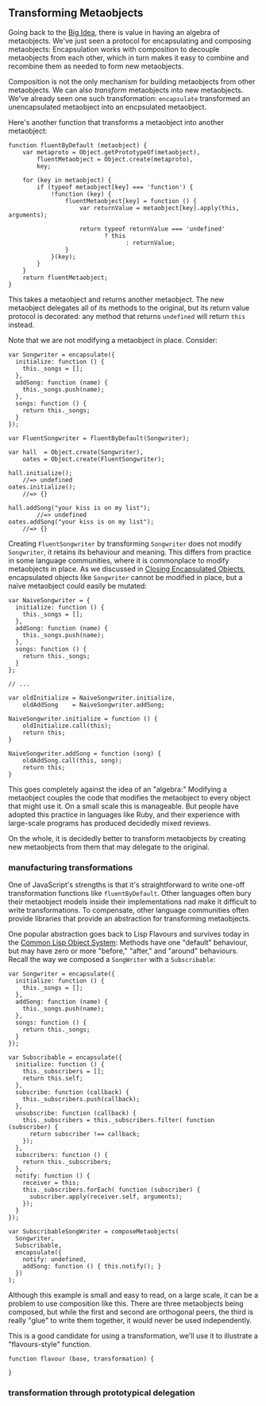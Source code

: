 ## Transforming Metaobjects

Going back to the [Big Idea](#big-idea), there is value in having an algebra of metaobjects. We've just seen a protocol for encapsulating and composing metaobjects: Encapsulation works with composition to decouple metaobjects from each other, which in turn makes it easy to combine and recombine them as needed to form new metaobjects.

Composition is not the only mechanism for building metaobjects from other metaobjects. We can also *transform* metaobjects into new metaobjects. We've already seen one such transformation: `encapsulate` transformed an unencapsulated metaobject into an encpsulated metaobject.

Here's another function that transforms a metaobject into another metaobject:

~~~~~~~~
function fluentByDefault (metaobject) {
	var metaproto = Object.getPrototypeOf(metaobject),
	    fluentMetaobject = Object.create(metaproto),
	    key;

	for (key in metaobject) {
		if (typeof metaobject[key] === 'function') {
			!function (key) {
				fluentMetaobject[key] = function () {
					var returnValue = metaobject[key].apply(this, arguments);

					return typeof returnValue === 'undefined'
					       ? this
								 : returnValue;
				}
			}(key);
		}
	}
	return fluentMetaobject;
}
~~~~~~~~

This takes a metaobject and returns another metaobject. The new metaobject delegates all of its methods to the original, but its return value protocol is decorated: any method that returns `undefined` will return `this` instead.

Note that we are not modifying a metaobject in place. Consider:

~~~~~~~~
var Songwriter = encapsulate({
  initialize: function () {
    this._songs = [];
  },
  addSong: function (name) {
    this._songs.push(name);
  },
  songs: function () {
    return this._songs;
  }
});

var FluentSongwriter = fluentByDefault(Songwriter);

var hall  = Object.create(Songwriter),
    oates = Object.create(FluentSongwriter);

hall.initialize();
	//=> undefined
oates.initialize();
	//=> {}

hall.addSong("your kiss is on my list");
		//=> undefined
oates.addSong("your kiss is on my list");
	//=> {}
~~~~~~~~

Creating `FluentSongwriter` by transforming `Songwriter` does not modify `Songwriter`, it retains its behaviour and meaning. This differs from practice in some language communities, where it is commonplace to modify metaobjects in place. As we discussed in [Closing Encapsulated Objects](#closed), encapsulated objects like `Songwriter` cannot be modified in place, but a naïve metaobject could easily be mutated:

~~~~~~~~
var NaiveSongwriter = {
  initialize: function () {
    this._songs = [];
  },
  addSong: function (name) {
    this._songs.push(name);
  },
  songs: function () {
    return this._songs;
  }
};

// ...

var oldInitialize = NaiveSongwriter.initialize,
    oldAddSong    = NaiveSongwriter.addSong;

NaiveSongwriter.initialize = function () {
	oldInitialize.call(this);
	return this;
}

NaiveSongwriter.addSong = function (song) {
	oldAddSong.call(this, song);
	return this;
}
~~~~~~~~

This goes completely against the idea of an "algebra:" Modifying a metaobject couples the code that modifies the metaobject to every object that might use it. On a small scale this is manageable. But people have adopted this practice in languages like Ruby, and their experience with large-scale programs has produced decidedly mixed reviews.

On the whole, it is decidedly better to transform metaobjects by creating new metaobjects from them that may delegate to the original.

### manufacturing transformations

One of JavaScript's strengths is that it's straightforward to write one-off transformation functions like `fluentByDefault`. Other languages often bury their metaobject models inside their implementations nad make it difficult to write transformations. To compensate, other language communities often provide libraries that provide an abstraction for transforming metaobjects.

One popular abstraction goes back to Lisp Flavours and survives today in the [Common Lisp Object System][clos]: Methods have one "default" behaviour, but may have zero or more "before," "after," and "around" behaviours. Recall the way we composed a `SongWriter` with a `Subscribable`:

[clos]: https://en.wikipedia.org/wiki/Common_Lisp_Object_System

~~~~~~~~
var Songwriter = encapsulate({
  initialize: function () {
    this._songs = [];
  },
  addSong: function (name) {
    this._songs.push(name);
  },
  songs: function () {
    return this._songs;
  }
});

var Subscribable = encapsulate({
  initialize: function () {
    this._subscribers = [];
    return this.self;
  },
  subscribe: function (callback) {
    this._subscribers.push(callback);
  },
  unsubscribe: function (callback) {
    this._subscribers = this._subscribers.filter( function (subscriber) {
      return subscriber !== callback;
    });
  },
  subscribers: function () {
    return this._subscribers;
  },
  notify: function () {
    receiver = this;
    this._subscribers.forEach( function (subscriber) {
      subscriber.apply(receiver.self, arguments);
    });
  }
});

var SubscribableSongWriter = composeMetaobjects(
  Songwriter,
  Subscribable,
  encapsulate({
    notify: undefined,
    addSong: function () { this.notify(); }
  })
);
~~~~~~~~

Although this example is small and easy to read, on a large scale, it can be a problem to use composition like this. There are three metaobjects being composed, but while the first and second are orthogonal peers, the third is really "glue" to write them together, it would never be used independently.

This is a good candidate for using a transformation, we'll use it to illustrate a "flavours-style" function.

~~~~~~~~
function flavour (base, transformation) {

}
~~~~~~~~

### transformation through prototypical delegation

